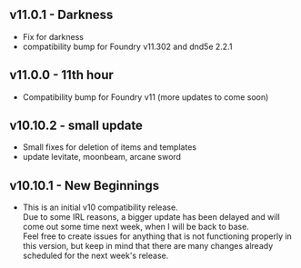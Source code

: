 ## v11.0.1 <hl> - Darkness
  - Fix for darkness
  - compatibility bump for Foundry v11.302 and dnd5e 2.2.1

## v11.0.0 <hl> - 11th hour
  - Compatibility bump for Foundry v11 (more updates to come soon)

## v10.10.2 <hl> - small update
  - Small fixes for deletion of items and templates
  - update levitate, moonbeam, arcane sword

## v10.10.1 <hl> - New Beginnings
- This is an initial v10 compatibility release. <br>Due to some IRL reasons, a bigger update has been delayed and will come out some time next week, when I will be back to base.<br>
Feel free to create issues for anything that is not functioning properly in this version, but keep in mind that there are many changes already scheduled for the next week's release.

